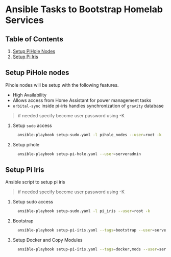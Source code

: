 # Ansible Tasks to Bootstrap Homelab Services

## Table of Contents

1. [Setup PiHole Nodes](#setup-pihole-nodes)
2. [Setup Pi Iris](#setup-pi-iris)

## Setup PiHole nodes

Pihole nodes will be setup with the following features.

- High Availability
- Allows access from Home Assistant for power management tasks
- `orbital-sync` inside pi-iris handles synchronization of `gravity` database

> if needed specify become user password using -K

1. Setup `sudo` access

   ```sh
     ansible-playbook setup-sudo.yaml -l pihole_nodes --user=root -k
   ```

2. Setup pihole

   ```sh
     ansible-playbook setup-pi-hole.yaml --user=serveradmin
   ```

## Setup Pi Iris

Ansible script to setup pi iris

> if needed specify become user password using -K

1. Setup sudo access

   ```sh
     ansible-playbook setup-sudo.yaml -l pi_iris --user=root -k
   ```

2. Bootstrap

   ```sh
     ansible-playbook setup-pi-iris.yaml --tags=bootstrap --user=serveradmin
   ```

3. Setup Docker and Copy Modules

   ```sh
     ansible-playbook setup-pi-iris.yaml --tags=docker,mods --user=serveradmin
   ```
